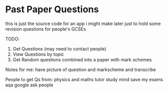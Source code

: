 # Past Paper Questions

this is just the source code for an app i might make later just to hold 
some revision questions for people's GCSEs


TODO:
  1. Get Questions (may need to contact people)
  2. View Questions by topic
  3. Get Random questions combined into a paper with mark schemes



Notes for me:
  have picture of question and markscheme and transcribe
  
 
People to get Qs from:
  physics and maths tutor
  study mind
  save my exams
  aqa
  google
  ask people
